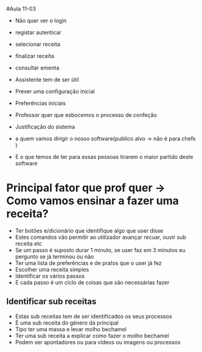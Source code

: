 #Aula 11-03
- Não quer ver o login 
- registar autenticar
- selecionar receita
- finalizar receita
- consultar ementa
- Assistente tem de ser útil
- Prever uma configuração inicial
- Preferências iniciais 
- Professor quer que esbocemos o processo de confeção 

- Justificação do sistema
- a quem vamos dirigir o nosso software(publico alvo -> não é para chefs )
- E o que temos de ter para essas pessoas tirarem o maior partido deste software
# Principal fator que prof quer -> Como vamos ensinar a fazer uma receita?
- Ter botões e/dicionário que identifique algo que user disse
- Estes comandos vão permitir ao utilizador avançar recuar, ouvir sub receita etc
- Se um passo é suposto durar 1 minuto, se user faz em 3 minutos eu pergunto se já terminou ou não
- Ter uma lista de preferências e de pratos que o user já fez
- Escolher uma receita simples
- Identificar os vários passos
- E cada passo é um ciclo de coisas que são necessárias fazer
## Identificar sub receitas
- Estas sub receitas tem de ser identificados os seus processos
- É uma sub receita do género da principal
- Tipo ter uma massa e levar molho bechamel
- Ter uma sub receita a explicar como fazer o molho bechamel
- Podem ser apontadores ou para vídeos ou imagens ou processos





